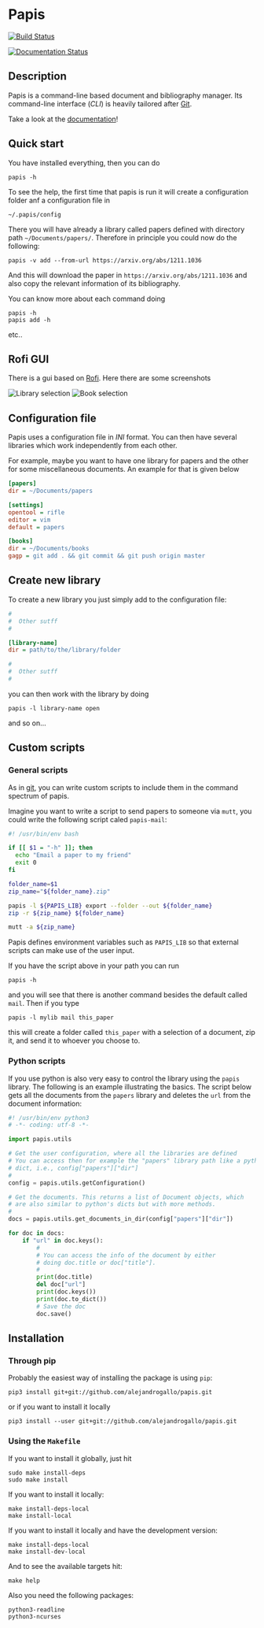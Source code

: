 
# Papis

[![Build Status](https://travis-ci.org/alejandrogallo/papis.svg?branch=master)](https://travis-ci.org/alejandrogallo/papis)

<a href='http://papis.readthedocs.io/en/latest/?badge=latest'>
    <img src='https://readthedocs.org/projects/papis/badge/?version=latest' alt='Documentation Status' />
</a>

## Description

Papis is a command-line based document and bibliography manager.  Its
command-line interface (*CLI*) is heavily tailored after
[Git](http://git-scm.com).

Take a look at the [documentation](http://papis.readthedocs.io/en/latest/)!


## Quick start

You have installed everything, then you can do

```
papis -h
```

To see the help, the first time that papis is run it will create a
configuration folder anf a configuration file in

```
~/.papis/config
```

There you will have already a library called papers defined with directory path
`~/Documents/papers/`. Therefore in principle you could now do the following:

```
papis -v add --from-url https://arxiv.org/abs/1211.1036
```

And this will download the paper in `https://arxiv.org/abs/1211.1036`
and also copy the relevant information of its bibliography.

You can know more about each command doing

```
papis -h
papis add -h
```

etc..


## Rofi GUI

There is a gui based on [Rofi](https://davedavenport.github.io/rofi/).
Here there are some screenshots

![Library selection](images/rofi-lib.png)
![Book selection](images/rofi-paper.png)

## Configuration file

Papis uses a configuration file in *INI* format. You can then have several libraries
which work independently from each other.

For example, maybe you want to have one library for papers
and the other for some miscellaneous documents.
An example for that is given below


```ini
[papers]
dir = ~/Documents/papers

[settings]
opentool = rifle
editor = vim
default = papers

[books]
dir = ~/Documents/books
gagp = git add . && git commit && git push origin master

```

## Create new library

To create a new library you just simply add to the configuration file:

```ini
#
#  Other sutff
#

[library-name]
dir = path/to/the/library/folder

#
#  Other sutff
#
```

you can then work with the library by doing

```
papis -l library-name open
```

and so on...


## Custom scripts

### General scripts

As in [git](http://git-scm.com), you can write custom scripts to include them
in the command spectrum of papis.

Imagine you want to write a script to send papers to someone via `mutt`,
you could write the following script caled `papis-mail`:

```sh
#! /usr/bin/env bash

if [[ $1 = "-h" ]]; then
  echo "Email a paper to my friend"
  exit 0
fi

folder_name=$1
zip_name="${folder_name}.zip"

papis -l ${PAPIS_LIB} export --folder --out ${folder_name}
zip -r ${zip_name} ${folder_name}

mutt -a ${zip_name}

```

Papis defines environment variables such as `PAPIS_LIB` so that external
scripts can make use of the user input.

If you have the script above in your path you can run

```
papis -h
```

and you will see that there is another command besides the default called
`mail`. Then if you type

```
papis -l mylib mail this_paper
```

this will create a folder called `this_paper` with a selection of a document,
zip it, and send it to whoever you choose to.

### Python scripts

If you use python is also very easy to control the library using the `papis`
library. The following is an example illustrating the basics.
The script below gets all the documents from the `papers` library
and deletes the `url` from the document information:

```python
#! /usr/bin/env python3
# -*- coding: utf-8 -*-

import papis.utils

# Get the user configuration, where all the libraries are defined
# You can access then for example the "papers" library path like a pythonic
# dict, i.e., config["papers"]["dir"]
#
config = papis.utils.getConfiguration()

# Get the documents. This returns a list of Document objects, which
# are also similar to python's dicts but with more methods.
#
docs = papis.utils.get_documents_in_dir(config["papers"]["dir"])

for doc in docs:
    if "url" in doc.keys():
        #
        # You can access the info of the document by either
        # doing doc.title or doc["title"].
        #
        print(doc.title)
        del doc["url"]
        print(doc.keys())
        print(doc.to_dict())
        # Save the doc
        doc.save()
```

## Installation

### Through pip

Probably the easiest way of installing the package is using `pip`:

```
pip3 install git+git://github.com/alejandrogallo/papis.git
```

or if you want to install it locally

```
pip3 install --user git+git://github.com/alejandrogallo/papis.git
```

### Using the `Makefile`

If you want to install it globally, just hit

```
sudo make install-deps
sudo make install
```

If you want to install it locally:
```
make install-deps-local
make install-local
```

If you want to install it locally and have the development version:
```
make install-deps-local
make install-dev-local
```

And to see the available targets hit:

```
make help
```

Also you need the following packages:
```
python3-readline
python3-ncurses
```
